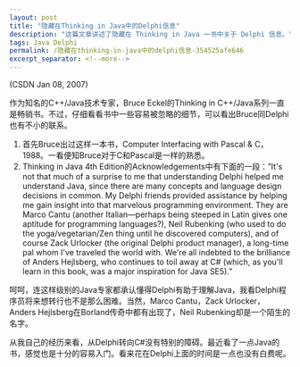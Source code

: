 ```yaml
---
layout: post
title: "隐藏在Thinking in Java中的Delphi信息"
description: "这篇文章讲述了隐藏在 Thinking in Java 一书中关于 Delphi 信息。"
tags: Java Delphi
permalink: /隐藏在thinking-in-java中的delphi信息-354525afe646
excerpt_separator: <!--more-->
---
```

(CSDN Jan 08, 2007)

作为知名的C++/Java技术专家，Bruce Eckel的Thinking in C++/Java系列一直是畅销书。不过，仔细看看书中一些容易被忽略的细节，可以看出Bruce同Delphi也有不小的联系。
<!--more-->

1. 首先Bruce出过这样一本书，Computer Interfacing with Pascal & C，1988。一看便知Bruce对于C和Pascal是一样的熟悉。
2. Thinking in Java 4th Edition的Acknowledgements中有下面的一段：”It's not that much of a surprise to me that understanding Delphi helped me understand Java, since there are many concepts and language design decisions in common. My Delphi friends provided assistance by helping me gain insight into that marvelous programming environment. They are Marco Cantu (another Italian―perhaps being steeped in Latin gives one aptitude for programming languages?), Neil Rubenking (who used to do the yoga/vegetarian/Zen thing until he discovered computers), and of course Zack Urlocker (the original Delphi product manager), a long-time pal whom I've traveled the world with. We're all indebted to the brilliance of Anders Hejlsberg, who continues to toil away at C# (which, as you'll learn in this book, was a major inspiration for Java SE5).”

呵呵，连这样级别的Java专家都承认懂得Delphi有助于理解Java，我看Delphi程序员将来想转行也不是那么困难。当然，Marco Cantu，Zack Urlocker，Anders Hejlsberg在Borland传奇中都有出现了，Neil Rubenking却是一个陌生的名字。

从我自己的经历来看，从Delphi转向C#没有特别的障碍。最近看了一点Java的书，感觉也是十分的容易入门。看来花在Delphi上面的时间是一点也没有白费呢。